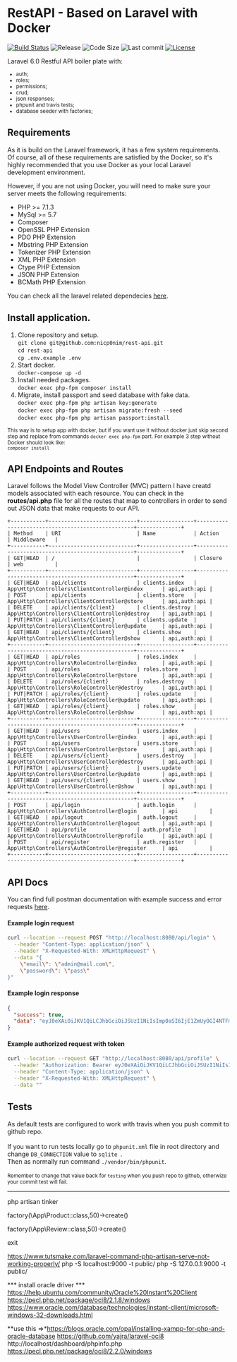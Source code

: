 # RestAPI - Based on Laravel with Docker
[![Build Status](https://travis-ci.com/nicp0nim/rest-api.svg?branch=master)](https://travis-ci.com/nicp0nim/rest-api)
![Release](https://img.shields.io/github/release/nicp0nim/rest-api)
![Code Size](https://img.shields.io/github/languages/code-size/nicp0nim/rest-api)
![Last commit](https://img.shields.io/github/last-commit/nicp0nim/rest-api)
[![License](https://img.shields.io/github/license/nicp0nim/rest-api)](https://github.com/nicp0nim/rest-api/blob/master/LICENSE)

Laravel 6.0 Restful API boiler plate with:
<small>
 - auth;
 - roles;
 - permissions; 
 - crud;
 - json responses;
 - phpunit and travis tests;
 - database seeder with factories;
 </small>

## Requirements

As it is build on the Laravel framework, it has a few system requirements.<br>
Of course, all of these requirements are satisfied by the Docker, so it's highly recommended that you use Docker as
 your local Laravel development environment.
 
However, if you are not using Docker, you will need to make sure your server meets the following requirements:
- PHP >= 7.1.3
- MySql >= 5.7
- Composer
- OpenSSL PHP Extension
- PDO PHP Extension
- Mbstring PHP Extension
- Tokenizer PHP Extension
- XML PHP Extension
- Ctype PHP Extension
- JSON PHP Extension
- BCMath PHP Extension

You can check all the laravel related dependecies [here](https://laravel.com/docs/5.7/installation#server-requirements).

## Install application.

1. Clone repository and setup.<br>
`git clone git@github.com:nicp0nim/rest-api.git`<br>
`cd rest-api`<br>
`cp .env.example .env`<br>
2. Start docker.<br>
`docker-compose up -d`
3. Install needed packages.<br>
`docker exec php-fpm composer install`<br>
4. Migrate, install passport and seed database with fake data.<br>
`docker exec php-fpm php artisan key:generate`<br>
`docker exec php-fpm php artisan migrate:fresh --seed`<br>
`docker exec php-fpm php artisan passport:install`<br>


<small>This way is to setup app with docker, but if you want use it without docker just skip second step and replace
 from commands `docker exec php-fpm` part. For example 3 step without Docker should look like:<br>
 `composer install`</small>
<br>

## API Endpoints and Routes
Laravel follows the Model View Controller (MVC) pattern I have creatd models associated with each resource. You can check in the **routes/api.php** file for all the routes that map to controllers in order to send out JSON data that make requests to our API.

```
+-----------+----------------------------+-----------------+--------------------------------------------------+--------------+
| Method    | URI                        | Name            | Action                                           | Middleware   |
+-----------+----------------------------+-----------------+--------------------------------------------------+--------------+
| GET|HEAD  | /                          |                 | Closure                                          | web          |
+-----------+----------------------------+-----------------+--------------------------------------------------+--------------+
| GET|HEAD  | api/clients                | clients.index   | App\Http\Controllers\ClientController@index      | api,auth:api |
| POST      | api/clients                | clients.store   | App\Http\Controllers\ClientController@store      | api,auth:api |
| DELETE    | api/clients/{client}       | clients.destroy | App\Http\Controllers\ClientController@destroy    | api,auth:api |
| PUT|PATCH | api/clients/{client}       | clients.update  | App\Http\Controllers\ClientController@update     | api,auth:api |
| GET|HEAD  | api/clients/{client}       | clients.show    | App\Http\Controllers\ClientController@show       | api,auth:api |
+-----------+----------------------------+-----------------+--------------------------------------------------+--------------+
| GET|HEAD  | api/roles                  | roles.index     | App\Http\Controllers\RoleController@index        | api,auth:api |
| POST      | api/roles                  | roles.store     | App\Http\Controllers\RoleController@store        | api,auth:api |
| DELETE    | api/roles/{client}         | roles.destroy   | App\Http\Controllers\RoleController@destroy      | api,auth:api |
| PUT|PATCH | api/roles/{client}         | roles.update    | App\Http\Controllers\RoleController@update       | api,auth:api |
| GET|HEAD  | api/roles/{client}         | roles.show      | App\Http\Controllers\RoleController@show         | api,auth:api |
+-----------+----------------------------+-----------------+--------------------------------------------------+--------------+
| GET|HEAD  | api/users                  | users.index     | App\Http\Controllers\UserController@index        | api,auth:api |
| POST      | api/users                  | users.store     | App\Http\Controllers\UserController@store        | api,auth:api |
| DELETE    | api/users/{client}         | users.destroy   | App\Http\Controllers\UserController@destroy      | api,auth:api |
| PUT|PATCH | api/users/{client}         | users.update    | App\Http\Controllers\UserController@update       | api,auth:api |
| GET|HEAD  | api/users/{client}         | users.show      | App\Http\Controllers\UserController@show         | api,auth:api |
+-----------+----------------------------+-----------------+--------------------------------------------------+--------------+
| POST      | api/login                  | auth.login      | App\Http\Controllers\AuthController@login        | api          |
| GET|HEAD  | api/logout                 | auth.logout     | App\Http\Controllers\AuthController@logout       | api,auth:api |
| GET|HEAD  | api/profile                | auth.profile    | App\Http\Controllers\AuthController@profile      | api,auth:api |
| POST      | api/register               | auth.register   | App\Http\Controllers\AuthController@register     | api          |
+-----------+----------------------------+-----------------+--------------------------------------------------+--------------+
```

## API Docs

You can find full postman documentation with example success and error requests [here](https://documenter.getpostman.com/view/1946566/S11BzNAn?version=latest).

#### Example login request

```bash
curl --location --request POST "http://localhost:8080/api/login" \
  --header "Content-Type: application/json" \
  --header "X-Requested-With: XMLHttpRequest" \
  --data "{
	\"email\": \"admin@mail.com\",
	\"password\": \"pass\"
}"
```

#### Example login response

```json
{
  "success": true,
  "data": "eyJ0eXAiOiJKV1QiLCJhbGciOiJSUzI1NiIsImp0aSI6IjE1ZmUyOGI4NTFmM2I1Mjc0MGVkNjFlYzM4ZDgyZmQ2M2ZhYmY1NDM5NjI0ZDZlZDViODAwZDFkMDU2MjBiNjdlYzE3MDNjYzU3MzYwNTcxIn0.eyJhdWQiOiIxIiwianRpIjoiMTVmZTI4Yjg1MWYzYjUyNzQwZWQ2MWVjMzhkODJmZDYzZmFiZjU0Mzk2MjRkNmVkNWI4MDBkMWQwNTYyMGI2N2VjMTcwM2NjNTczNjA1NzEiLCJpYXQiOjE1NjYyNjI5NzEsIm5iZiI6MTU2NjI2Mjk3MSwiZXhwIjoxNTk3ODg1MzcxLCJzdWIiOiIxIiwic2NvcGVzIjpbXX0.aUBUPQDpiHLYR7-ZQHttYPe59ubTBxGgOs8WktDxqv5nlG4WqMIOtfARpdt56NTkD9SrEH1Xo9MaCCLswif25y3xNObHl5MM_X7j1nXE59kHmQt0waqIHq1yCLzVuBtbGkuflZQY4QfM59SKDikGmPNvH98uZjz2wxuah7FF8c5oADxjcBVAuZKfJaewwPSh49qck0dgB-IOpiJ38ihaYiMZCh1DTZJwbot2Pzfs54q9QY2S5_CzBv5z56z4-eb4ylkIn7PtaxcjzZnCWK8f8nxYFQHuKd6awyv6bHK6c3MzFjcXQ1Zl9oUUHvrRV-9qIzv6Ot73amVKitDafOXmaC6_oG-bURcl8wVOMVi9GSkrc2j6ZjljDs2w83YhNtglT9Fy10CoDMUBh6HwaLejjwv91dTRhUQ91CoCRtoFCIp7Pq2OG5bM3cNDCUjsn72gCEG_u4WJ_aK8zIx7tmhmfU-nvtctEFoMSSJJ1NYeE0W53jahFeTVVSEd7yJEgk53mlSNgKUw3Q2XfonV6bW-iD2BPd_XCGobh9uIPt5PQdoGZUDP75-njkPIYqUELvSR1n3pUJwLx4smBK-rgzk8TR7LShG2P5gH1AP6qAtrs0ufwHH_3-JL5U5tlGAt7_t3x23opnX-I63KFwD5OhJl_39ran3B91xUwD8y2m-6VQ0"
}
```

#### Example authorized request with token

```bash
curl --location --request GET "http://localhost:8080/api/profile" \
  --header "Authorization: Bearer eyJ0eXAiOiJKV1QiLCJhbGciOiJSUzI1NiIsImp0aSI6IjM1ZjQ5NTU1N2QzYmEyNjM5OTQzYmQzY2JlMTU1MTI0NmIyZmJiMzc4NGY2ZTJmNTgwOGZlM2Y3YjNiMGM0ZjlkZTM2MzY2ZGNkZTFhOWJjIn0.eyJhdWQiOiIxIiwianRpIjoiMzVmNDk1NTU3ZDNiYTI2Mzk5NDNiZDNjYmUxNTUxMjQ2YjJmYmIzNzg0ZjZlMmY1ODA4ZmUzZjdiM2IwYzRmOWRlMzYzNjZkY2RlMWE5YmMiLCJpYXQiOjE1NjYyNjQ2NjksIm5iZiI6MTU2NjI2NDY2OSwiZXhwIjoxNTk3ODg3MDY5LCJzdWIiOiIyIiwic2NvcGVzIjpbXX0.Xf7HGFczhfbXNMtycA3k9O-0FYYkH4Oj-LLJQm4P5br5DwJOf0ScQ0Gb5wKA2k6T1QuYNy6D4h_wGzCUICuvmFHyQ0pTlkUL_2RjefjHy1mIuTPCUkgxFVjAn0qUIBgakrb_I2OXGgRZlO_00eyYRiSaMBtcuEkRljVpJG8EL8JDdTFFEqgoSXrGDfQqubBEW0_IjDw33NXrFVtK-aJQdkTpGNUwr0aSVMT_GcX7u7vJjvCa3Jc50unGXZI6VDpwxsvndAyuuvu8AbRhmN7TNJhCNynT55m4X0ZY9xLH_WAEoT7uI5ei5DdBAfH1_Ux0nJxHLFGaXI15N_OAw8noVgPSPps8Bbn9fsWu7ZqGvj-2gUupVrWS1FVk5qBYzKnV4Osdsl0pRjVfY9yghIRTCGonxCU_A2Fl-i8OUVPUl6iqGxiko2KBo8qqLWQbT3IkUXyB578DAIqgqfZ9gr122B0J5ukyIYtLLHKo0HqYc9NjB2K11ntfB6SPXJBEY6Xrts8xm_0uT1fJ2pIXuvICtC-cUBDioUZ842ijeOJm4h_vESzsqJXQ4Xp32PCvcjHxO9X9EJe5JnDdHD5nlVDeEl4ZtpBZ4zZeef3yXsdMPxwGGiTrwNMZyLHnzWdiNAhZfo13Pk4z9XswDK8omIdtKuEPAIQXT2Z9Gu4keVaI0fQ" \
  --header "Content-Type: application/json" \
  --header "X-Requested-With: XMLHttpRequest" \
  --data ""
```

## Tests

As default tests are configured to work with travis when you push commit to github repo.<br><br>
If you want to run tests locally go to `phpunit.xml` file in root directory and change `DB_CONNECTION` value to `sqlite
`.<br>
Then as normally run command `./vendor/bin/phpunit`.<br><br>
<small>Remember to change that value back for `testing` when
 you push repo to github, otherwize your commit test will
 fail.</small>


***************

php artisan tinker

factory(\App\Product::class,50)->create()

factory(\App\Review::class,50)->create()

exit

https://www.tutsmake.com/laravel-command-php-artisan-serve-not-working-properly/
php -S localhost:9000 -t public/
php -S  127.0.0.1:9000 -t public/



*** install oracle driver ***
https://help.ubuntu.com/community/Oracle%20Instant%20Client
https://pecl.php.net/package/oci8/2.1.8/windows
https://www.oracle.com/database/technologies/instant-client/microsoft-windows-32-downloads.html

**use this =>*https://blogs.oracle.com/opal/installing-xampp-for-php-and-oracle-database
https://github.com/yajra/laravel-oci8
http://localhost/dashboard/phpinfo.php
https://pecl.php.net/package/oci8/2.2.0/windows
